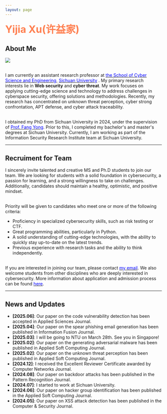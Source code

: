 ```yaml
---
layout: page
---
```


**<font size=6 color=Coral>Yijia Xu(许益家)</font>**

## About Me

<img src="https://scu-yijiaxu.github.io/images/xuyijia-1.png" class="floatpic">

<br>I am currently an assistant research professor at [<font color=Blue>the School of Cyber Science and Engineering</font>](https://ccs.scu.edu.cn/), [<font color=Blue>Sichuan University</font>](https://www.scu.edu.cn/) . My primary research interests lie in **Web security** and **cyber threat**. My work focuses on applying cutting-edge science and technology to address challenges in cyberspace security, offering solutions and methodologies. Recently, my research has concentrated on unknown threat perception, cyber strong confrontation, APT defense, and cyber attack traceability.

<br>I obtained my PhD from Sichuan University in 2024, under the supervision of [<font color=Blue>Prof. Fang Yong</font>](https://ccs.scu.edu.cn/info/1052/2597.htm). Prior to this, I completed my bachelor's and master's degrees at Sichuan University. Currently, I am working as part of the Information Security Research Institute team at Sichuan University.

---

## Recruiment for Team
I sincerely invite talented and creative MS and Ph.D students to join our team. We are looking for students with a solid foundation in cybersecurity, a passion for learning, and a strong willingness to take on challenges. Additionally, candidates should maintain a healthy, optimistic, and positive mindset.

<br>Priority will be given to candidates who meet one or more of the following criteria:
- Proficiency in specialized cybersecurity skills, such as risk testing or CTF.
- Great programming abilities, particularly in Python.
- A solid understanding of cutting-edge technologies, with the ability to quickly stay up-to-date on the latest trends.
- Previous experience with research tasks and the ability to think independently.

<br>If you are interested in joining our team, please contact [<font color=Blue>my email</font>](mailto:xuyijia@scu.edu.cn). We also welcome students from other disciplines who are deeply interested in cybersecurity. More information about application and admission process can be found [<font color=Blue>here</font>](https://ccs.scu.edu.cn/zsjy.htm).


---

## News and Updates
- **\[2025.06\]**: Our paper on the code vulnerability detection has been accepted in Applied Sciences Journal.
- **\[2025.04\]**: Our paper on the spear phishing email generation has been published in Information Fusion Journal.
- **\[2025.03\]**: I will be going to NTU on March 28th. See you in Singapore!
- **\[2025.02\]**: Our paper on the generating adversarial malware has been published in Applied Soft Computing Journal.
- **\[2025.02\]**: Our paper on the unknown threat perception has been published in Applied Soft Computing Journal.
- **\[2024.12\]**: I received the Excellent Reviewer Certificate awarded by Computer Networks Journal.
- **\[2024.08\]**: Our paper on backdoor attacks has been published in the Pattern Recognition Journal.
- **\[2024.07\]**: I started to work at Sichuan University.
- **\[2024.06\]**: Our paper on hacker group identification has been published in the Applied Soft Computing Journal.
- **\[2024.05\]**: Our paper on XSS attack detection has been published in the Computer & Security Journal.
<!-- - **\[2023.12\]**: I won the Top Ten Academic Stars award from Sichuan University. -->
<!-- - **\[2024.03\]**: I was hired as a peer mentor for the Advanced Scientific Research Training Camp at Sichuan University. -->
<br>

